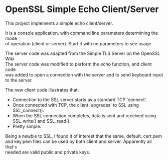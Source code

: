 # OpenSSL Simple Echo Client/Server

This project implements a simple echo client/server.

It is a console application, with command line parameters determining the mode  
of operation (client or server). Start it with no parameters to see usage.

The server code was adapted from the Simple TLS Server on the OpenSSL Wiki.  
The server code was modified to perform the echo function, and client code  
was added to open a connection with the server and to send keyboard input  
to the server.

The new client code illustrates that:

- Connection to the SSL server starts as a standard TCP 'connect'.
- Once connected with TCP, the client 'upgrades' to SSL using  
  SSL_connect().
- When the SSL connection completes, data is sent and received using  
  SSL_write() and SSL_read().
- Pretty simple.

Being a newbie to SSL, I found it of interest that the same, default, cert.pem  
and key.pem files can be used by both client and server. Apparently all that's  
needed are valid public and private keys.
